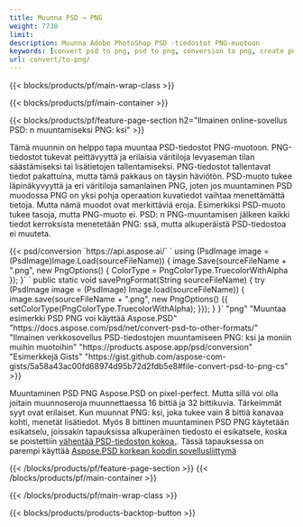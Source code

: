 ```yaml
---
title: Muunna PSD → PNG
weight: 7730
limit: 
description: Muunna Adobe PhotoShop PSD -tiedostot PNG-muotoon
keywords: [convert psd to png, psd to png, conversion to png, create png from psd, print psd as png]
url: convert/to-png/
---
```


{{< blocks/products/pf/main-wrap-class >}}

{{< blocks/products/pf/main-container >}}

{{< blocks/products/pf/feature-page-section h2="Ilmainen online-sovellus PSD: n muuntamiseksi PNG: ksi" >}}
<p>Tämä muunnin on helppo tapa muuntaa PSD-tiedostot PNG-muotoon. PNG-tiedostot tukevat peittävyyttä ja erilaisia väritiloja levyaseman tilan säästämiseksi tai lisätietojen tallentamiseksi. PNG-tiedostot tallentavat tiedot pakattuina, mutta tämä pakkaus on täysin häviötön. PSD-muoto tukee läpinäkyvyyttä ja eri väritiloja samanlainen PNG, joten jos muuntaminen PSD muodossa PNG on yksi pohja operaation kuvatiedot vaihtaa menettämättä tietoja. Mutta nämä muodot ovat merkittäviä eroja. Esimerkiksi PSD-muoto tukee tasoja, mutta PNG-muoto ei. PSD: n PNG-muuntamisen jälkeen kaikki tiedot kerroksista menetetään PNG: ssä, mutta alkuperäistä PSD-tiedostoa ei muuteta.</p>
{{< psd/conversion `https://api.aspose.ai/` 
`    using (PsdImage image = (PsdImage)Image.Load(sourceFileName))
    {
        image.Save(sourceFileName + ".png",  new PngOptions() {  ColorType = PngColorType.TruecolorWithAlpha });
    }` 
	`    public static void savePngFormat(String sourceFileName) {
        try (PsdImage image = (PsdImage) Image.load(sourceFileName)) {
            image.save(sourceFileName + ".png", new PngOptions() {{
                setColorType(PngColorType.TruecolorWithAlpha);
            }});
        }
    }` 
	"png" 
"Muuntaa esimerkki PSD PNG voi käyttää Aspose.PSD"  "https://docs.aspose.com/psd/net/convert-psd-to-other-formats/" 
"Ilmainen verkkosovellus PSD-tiedostojen muuntamiseen PNG: ksi ja moniin muihin muotoihin" "https://products.aspose.app/psd/conversion" 
"Esimerkkejä Gists" "https://gist.github.com/aspose-com-gists/5a58a43ac00fd68974d95b72d2fdb5e8#file-convert-psd-to-png-cs" >}}
<p>Muuntaminen PSD PNG Aspose.PSD on pixel-perfect. Mutta sillä voi olla joitain muunnoseroja muunnettaessa 16 bittiä ja 32 bittikuvia. Tärkeimmät syyt ovat erilaiset. Kun muunnat PNG: ksi, joka tukee vain 8 bittiä kanavaa kohti, menetät lisätiedot. Myös 8 bittinen muuntaminen PSD PNG käytetään esikatselu, joissakin tapauksissa alkuperäinen tiedosto ei esikatsele, koska se poistettiin <a href="/psd/reduce-size">vähentää PSD-tiedoston kokoa.</a>. Tässä tapauksessa on parempi käyttää <a href="/psd">Aspose.PSD korkean koodin sovellusliittymä</a></p>
{{< /blocks/products/pf/feature-page-section >}}
{{< /blocks/products/pf/main-container >}}


{{< /blocks/products/pf/main-wrap-class >}}

{{< blocks/products/products-backtop-button >}}

